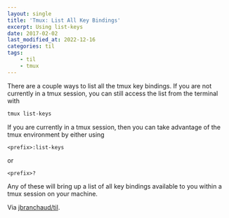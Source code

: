 ```yaml
---
layout: single
title: 'Tmux: List All Key Bindings'
excerpt: Using list-keys
date: 2017-02-02
last_modified_at: 2022-12-16
categories: til
tags:
    - til
    - tmux
---
```


There are a couple ways to list all the tmux key bindings. If you are not
currently in a tmux session, you can still access the list from the terminal
with

```bash
tmux list-keys
```

If you are currently in a tmux session, then you can take advantage of the
tmux environment by either using

```tmux
<prefix>:list-keys
```

or

```tmux
<prefix>?
```

Any of these will bring up a list of all key bindings available to you
within a tmux session on your machine.

Via [jbranchaud/til](https://github.com/jbranchaud/til).
